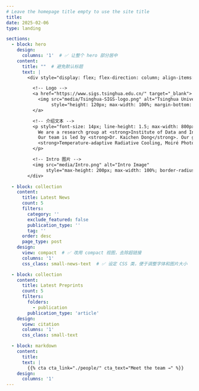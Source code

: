 ```yaml
---
# Leave the homepage title empty to use the site title
title:
date: 2025-02-06
type: landing

sections:
  - block: hero
    design:
      columns: '1'  # ✅ 让整个 hero 部分居中
    content:
      title: ""  # 避免默认标题
      text: |
        <div style="display: flex; flex-direction: column; align-items: center; text-align: center; width: 100%;">

          <!-- Logo -->
          <a href="https://www.sigs.tsinghua.edu.cn/" target="_blank">
            <img src="media/Tsinghua-SIGS-logo.png" alt="Tsinghua University Logo"
                 style="height: 120px; max-width: 100%; margin-bottom: 10px;">
          </a>

          <!-- 介绍文本 -->
          <p style="font-size: 14px; line-height: 1.5; max-width: 800px;">
            We are a research group at <strong>Institute of Data and Information, Tsinghua Shenzhen International Graduate School.</strong>
            Our team is led by <strong>Dr. Kaichen Dong</strong>. Our group focuses on research topics related to
            <strong>Temperature-adaptive Radiative Cooling, Moiré Photonics, Metamaterials/Metasurfaces, Zero-power Smart MEMS Sensors, and AI for Science</strong>
          </p>

          <!-- Intro 图片 -->
          <img src="media/Intro.png" alt="Intro Image"
               style="max-height: 200px; max-width: 100%; border-radius: 10px; margin-top: 10px;">
        </div>

  - block: collection
    content:
      title: Latest News
      count: 5
      filters:
        category: ''
        exclude_featured: false
        publication_type: ''
        tag: ''
      order: desc
      page_type: post
    design:
      view: compact  # ✅ 改用 compact 视图，去除超链接
      columns: '1'
      css_class: small-news-text  # ✅ 设定 CSS 类，便于调整字体和图片大小

  - block: collection
    content:
      title: Latest Preprints
      count: 5
      filters:
        folders:
          - publication
        publication_type: 'article'
    design:
      view: citation
      columns: '1'
      css_class: small-text

  - block: markdown
    content:
      title:
      text: |
        {{% cta cta_link="./people/" cta_text="Meet the team →" %}}
    design:
      columns: '1'
---
```

